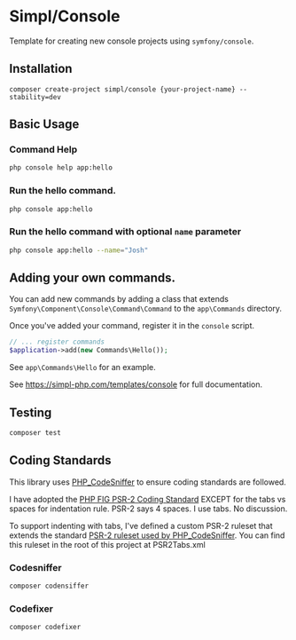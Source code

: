 # Simpl/Console

Template for creating new console projects using `symfony/console`.

## Installation

```
composer create-project simpl/console {your-project-name} --stability=dev
```

## Basic Usage

### Command Help
```bash
php console help app:hello
```

### Run the hello command.
```bash
php console app:hello
```

### Run the hello command with optional `name` parameter
```bash
php console app:hello --name="Josh"
```

## Adding your own commands.
You can add new commands by adding a class that extends `Symfony\Component\Console\Command\Command` to the `app\Commands` directory.

Once you've added your command, register it in the `console` script.

```php
// ... register commands
$application->add(new Commands\Hello());
```

See `app\Commands\Hello` for an example.

See <https://simpl-php.com/templates/console> for full documentation.

## Testing

```bash
composer test
```

## Coding Standards
This library uses [PHP_CodeSniffer](http://www.squizlabs.com/php-codesniffer) to ensure coding standards are followed.

I have adopted the [PHP FIG PSR-2 Coding Standard](http://www.php-fig.org/psr/psr-2/) EXCEPT for the tabs vs spaces for indentation rule. PSR-2 says 4 spaces. I use tabs. No discussion.

To support indenting with tabs, I've defined a custom PSR-2 ruleset that extends the standard [PSR-2 ruleset used by PHP_CodeSniffer](https://github.com/squizlabs/PHP_CodeSniffer/blob/master/CodeSniffer/Standards/PSR2/ruleset.xml). You can find this ruleset in the root of this project at PSR2Tabs.xml


### Codesniffer

```bash
composer codensiffer
```

### Codefixer

```bash
composer codefixer
```